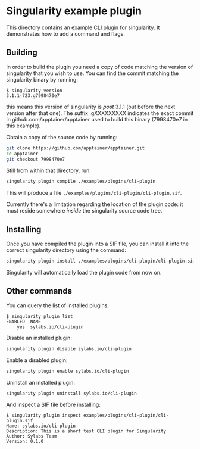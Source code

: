 # Singularity example plugin

This directory contains an example CLI plugin for singularity. It demonstrates
how to add a command and flags.

## Building

In order to build the plugin you need a copy of code matching the version of
singularity that you wish to use. You can find the commit matching the
singularity binary by running:

```console
$ singularity version
3.1.1-723.g7998470e7
```

this means this version of singularity is _post_ 3.1.1 (but before the
next version after that one). The suffix .gXXXXXXXXX indicates the exact
commit in github.com/apptainer/apptainer used to build this binary
(7998470e7 in this example).

Obtain a copy of the source code by running:

```sh
git clone https://github.com/apptainer/apptainer.git
cd apptainer
git checkout 7998470e7
```

Still from within that directory, run:

```sh
singularity plugin compile ./examples/plugins/cli-plugin
```

This will produce a file `./examples/plugins/cli-plugin/cli-plugin.sif`.

Currently there's a limitation regarding the location of the plugin code: it
must reside somewhere _inside_ the singularity source code tree.

## Installing

Once you have compiled the plugin into a SIF file, you can install it into the
correct singularity directory using the command:

```sh
singularity plugin install ./examples/plugins/cli-plugin/cli-plugin.sif
```

Singularity will automatically load the plugin code from now on.

## Other commands

You can query the list of installed plugins:

```console
$ singularity plugin list
ENABLED  NAME
    yes  sylabs.io/cli-plugin
```

Disable an installed plugin:

```sh
singularity plugin disable sylabs.io/cli-plugin
```

Enable a disabled plugin:

```sh
singularity plugin enable sylabs.io/cli-plugin
```

Uninstall an installed plugin:

```sh
singularity plugin uninstall sylabs.io/cli-plugin
```

And inspect a SIF file before installing:

```console
$ singularity plugin inspect examples/plugins/cli-plugin/cli-plugin.sif
Name: sylabs.io/cli-plugin
Description: This is a short test CLI plugin for Singularity
Author: Sylabs Team
Version: 0.1.0
```
